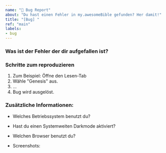 ```yaml
---
name: "🐞 Bug Report"
about: "Du hast einen Fehler in my.awesomeBible gefunden? Her damit!"
title: "[Bug] "
ref: "main"
labels: 
- bug
---
```

### Was ist der Fehler der dir aufgefallen ist?
<!--
Fasse den Fehler so gut es geht zusammen.
-->

### Schritte zum reproduzieren
<!--
Was hast du gemacht, damit der Bug auftritt?
-->

1. Zum Beispiel: Öffne den Lesen-Tab
2. Wähle "Genesis" aus.
3. ...
4. Bug wird ausgelöst.

### Zusätzliche Informationen:
- Welches Betriebssystem benutzt du?
- Hast du einen Systemweiten Darkmode aktiviert?
- Welchen Browser benutzt du?

- Screenshots:

